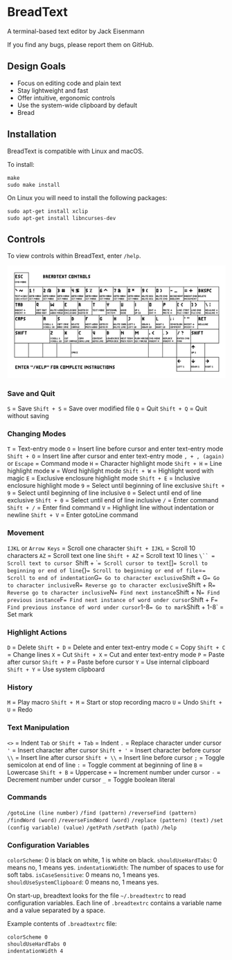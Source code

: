 
# BreadText

A terminal-based text editor by Jack Eisenmann

If you find any bugs, please report them on GitHub.

## Design Goals

* Focus on editing code and plain text
* Stay lightweight and fast
* Offer intuitive, ergonomic controls
* Use the system-wide clipboard by default
* Bread

## Installation

BreadText is compatible with Linux and macOS.

To install:

```
make
sudo make install
```

On Linux you will need to install the following packages:

```
sudo apt-get install xclip
sudo apt-get install libncurses-dev
```

## Controls

To view controls within BreadText, enter `/help`.

![BreadText controls](commands.gif)

### Save and Quit

`S` = Save
`Shift + S` = Save over modified file
`Q` = Quit
`Shift + Q` = Quit without saving

### Changing Modes

`T` = Text-entry mode
`O` = Insert line before cursor and enter text-entry mode
`Shift + O` = Insert line after cursor and enter text-entry mode
`, + , (again)` or `Escape` = Command mode
`H` = Character highlight mode
`Shift + H` = Line highlight mode
`W` = Word highlight mode
`Shift + W` = Highlight word with magic
`E` = Exclusive enclosure highlight mode
`Shift + E` = Inclusive enclosure highlight mode
`9` = Select until beginning of line exclusive
`Shift + 9` = Select until beginning of line inclusive
`0` = Select until end of line exclusive
`Shift + 0` = Select until end of line inclusive
`/` = Enter command
`Shift + /` = Enter find command
`V` = Highlight line without indentation or newline
`Shift + V` = Enter gotoLine command

### Movement

`IJKL` or `Arrow Keys` = Scroll one character
`Shift + IJKL` = Scroll 10 characters
`AZ` = Scroll text one line
`Shift + AZ` = Scroll text 10 lines
`\`` = Scroll text to cursor
`Shift + \`` = Scroll cursor to text
`[]` = Scroll to beginning or end of line
`{}` = Scroll to beginning or end of file
`=` = Scroll to end of indentation
`G` = Go to character exclusive
`Shift + G` = Go to character inclusive
`R` = Reverse go to character exclusive
`Shift + R` = Reverse go to character inclusive
`N` = Find next instance
`Shift + N` = Find previous instance
`F` = Find next instance of word under cursor
`Shift + F` = Find previous instance of word under cursor
`1-8` = Go to mark
`Shift + 1-8` = Set mark

### Highlight Actions

`D` = Delete
`Shift + D` = Delete and enter text-entry mode
`C` = Copy
`Shift + C` = Change lines
`X` = Cut
`Shift + X` = Cut and enter text-entry mode
`P` = Paste after cursor
`Shift + P` = Paste before cursor
`Y` = Use internal clipboard
`Shift + Y` = Use system clipboard

### History

`M` = Play macro
`Shift + M` = Start or stop recording macro
`U` = Undo
`Shift + U` = Redo

### Text Manipulation

`<>` = Indent
`Tab` or `Shift + Tab` = Indent
`.` = Replace character under cursor
`'` = Insert character after cursor
`Shift + '` = Insert character before cursor
`\\` = Insert line after cursor
`Shift + \\` = Insert line before cursor
`;` = Toggle semicolon at end of line
`:` = Toggle comment at beginning of line
`B` = Lowercase
`Shift + B` = Uppercase
`+` = Increment number under cursor
`-` = Decrement number under cursor
`_` = Toggle boolean literal

### Commands

`/gotoLine (line number)`
`/find (pattern)`
`/reverseFind (pattern)`
`/findWord (word)`
`/reverseFindWord (word)`
`/replace (pattern) (text)`
`/set (config variable) (value)`
`/getPath`
`/setPath (path)`
`/help`

### Configuration Variables

`colorScheme`: 0 is black on white, 1 is white on black.
`shouldUseHardTabs`: 0 means no, 1 means yes.
`indentationWidth`: The number of spaces to use for soft tabs.
`isCaseSensitive`: 0 means no, 1 means yes.
`shouldUseSystemClipboard`: 0 means no, 1 means yes.

On start-up, breadtext looks for the file `~/.breadtextrc` to read configuration variables. Each line of `.breadtextrc` contains a variable name and a value separated by a space.

Example contents of `.breadtextrc` file:

```
colorScheme 0
shouldUseHardTabs 0
indentationWidth 4
```
